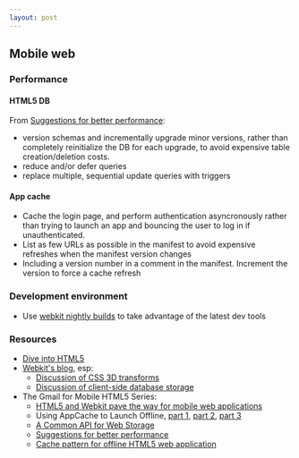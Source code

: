 ```yaml
---
layout: post
---
```


## Mobile web

### Performance

#### HTML5 DB

From [Suggestions for better performance](http://googlecode.blogspot.com/2009/06/gmail-for-mobile-html5-series.html):

* version schemas and incrementally upgrade minor versions, rather than completely reinitialize the DB for each upgrade, to avoid expensive table creation/deletion costs.
* reduce and/or defer queries
* replace multiple, sequential update queries with triggers

#### App cache

* Cache the login page, and perform authentication asyncronously rather than trying to launch an app and bouncing the user to log in if unauthenticated.
* List as few URLs as possible in the manifest to avoid expensive refreshes when the manifest version changes
* Including a version number in a comment in the manifest. Increment the version to force a cache refresh

### Development environment

* Use [webkit nightly builds](http://nightly.webkit.org/) to take advantage of the latest dev tools

### Resources

* [Dive into HTML5](http://diveintohtml5.info/)
* [Webkit's blog](http://www.webkit.org/blog), esp:
  * [Discussion of CSS 3D transforms](http://www.webkit.org/blog/386/3d-transforms/)
  * [Discussion of client-side database storage](http://www.webkit.org/blog/126/webkit-does-html5-client-side-database-storage/)
* The Gmail for Mobile HTML5 Series:
  * [HTML5 and Webkit pave the way for mobile web applications](http://googlecode.blogspot.com/2009/04/html5-and-webkit-pave-way-for-mobile.html)
  * Using AppCache to Launch Offline, [part 1](http://googlecode.blogspot.com/2009/04/gmail-for-mobile-html5-series-using.html), [part 2](http://googlecode.blogspot.com/2009/05/gmail-for-mobile-html5-series-part-2.html), [part 3](http://googlecode.blogspot.com/2009/05/gmail-for-mobile-html5-series-part-3.html)
  * [A Common API for Web Storage](http://googlecode.blogspot.com/2009/05/gmail-for-mobile-html5-series-common.html)
  * [Suggestions for better performance](http://googlecode.blogspot.com/2009/06/gmail-for-mobile-html5-series.html)
  * [Cache pattern for offline HTML5 web application](http://googlecode.blogspot.com/2009/06/gmail-for-mobile-html5-series-cache.html)
